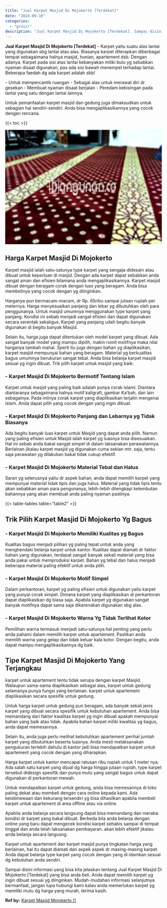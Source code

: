 ```yaml
---
title: "Jual Karpet Masjid Di Mojokerto [Terdekat]"
date: "2024-09-10"
categories: 
  - "grosir"
description: "Jual Karpet Masjid Di Mojokerto [Terdekat]. Sampai disini informasi yang bisa kita jelaskan tentang Jual Karpet Masjid Di Mojokerto [Terdekat] yang bisa an..."
---
```


**Jual Karpet Masjid Di Mojokerto \[Terdekat\]** – Karpet yaitu suatu alas lantai yang digunakan sbg lantai atau alas. Biasanya karpet diterapkan diberbagai tempat sebagaimana halnya masjid, hunian, apartement dsb. Dengan adanya. Karpet pada sisi atas lantai kebanyakan miliki bulu yg sebabkan nyaman disaat digunakan, pas ada sisi bawah menempel terhadap lantai. Beberapa faedah dg ada karpet adalah sbb!

\- Untuk mempercantik ruangan - Sebagai alas untuk merawat diri dr gesekan - Membuat nyaman disaat berjalan - Peredam kebisingan pada lantai yang satu dengan lantai lainnya.

Untuk pemanfaatan karpet masjid dan gedung juga dimaksudkan untuk sebagian hal sendiri-sendiri. Anda bisa mengaplikasikannya yang cocok dengan rencana.

{{< toc >}}

![Jual Karpet Masjid Di Mojokerto [Terdekat]](/images/grosir-karpet-murah-12.png)

## Harga Karpet Masjid Di Mojokerto

Karpet masjid ialah satu-satunya type karpet yang sengaja didesain atau dibuat untuk keperluan di masjid. Dengan ada karpet dapat sebabkan anda sangat aman dan efisien bilamana anda mengaplikasikannya. Karpet masjid dibuat dengan beragam corak dengan luas yang beragam. Anda bisa membelinya yang cocok dengan yg diinginkan.

Harganya pun bermacam-macam, dr Rp. 65ribu sampai jutaan rupiah per meternya. Harga menyesuaikan panjang dan lebar yg dibutuhkan oleh para penggunanya. Untuk masjid umumnya menggunakan type karpet yang panjang. Kondisi ini sebab menjadi sangat efisien dan dapat digunakan secara serentak sekaligus. Karpet yang panjang udah begitu banyak digunakan di begitu banyak Masjid.

Selain itu, harga juga dapat ditentukan oleh model karpet yang dibuat. Ada sangat banyak model yang mampu dipilih, makin rumit motifnya maka nilai harganya tambah mahal. Sperti itu juga dengan bahan yg diaplikasikan, karpet masjid mempunyai bahan yang beragam. Material yg berkualitas bagus umumnya berukuran sangat tebal. Anda bisa belanja karpet masjid sesuai yg ingin dibuat. Trik pilih karpet untuk masjid yang baik:

### \- Karpet Masjid Di Mojokerto Bermotif Tentang Islam

Karpet untuk masjid yang paling baik adalah punya corak islami. Diantara diantaranya sebagaimana halnya motif kaligrafi, gambar Ka’bah, dan lain sebagainya. Pada intinya corak karpet yang diaplikasikan terjalin mengenai Islam. Anda dapat pilih yang cocok dengan yang ingin dibuat.

### \- Karpet Masjid Di Mojokerto Panjang dan Lebarnya yg Tidak Biasanya

Ada begitu banyak luas karpet untuk Masjid yang dapat anda pilih. Namun yang paling efisien untuk Masjid ialah karpet yg luasnya bisa disesuaikan. Hal ini sebab anda bakal sangat simpel di dalam laksanakan perawatannya. Berlainan jikalau karpet masjid yg digunakan cuma sekian mtr. saja, tentu saja perawatan yg dilakukan bakal tidak cukup efektif.

### \- Karpet Masjid Di Mojokerto Material Tebal dan Halus

Saran yg seterusnya yaitu dr aspek bahan, anda dapat memilih karpet yang mempunyai material tidak tipis dan juga halus. Material yang tidak tipis tentu akan sebabkan aman para pengunanya, lebih-lebih dilengkapi kelembutan bahannya yang akan membuat anda paling nyaman pastinya.

{{< table-tables table="table2" >}}

## Trik Pilih Karpet Masjid Di Mojokerto Yg Bagus

### \- Karpet Masjid Di Mojokerto Memiliki Kualitas yg Bagus

Kualitas bagus menjadi pilihan yg paling tepat untuk anda yang menghendaki belanja karpet untuk kantor. Kualitas dapat diamati dr faktor bahan yang digunakan, terdapat sangat banyak sekali material yang bisa anda pakai untuk memproduksi karpet. Bahan yg tebal dan halus menjadi beberapa material paling efektif untuk anda pilih.

### \- Karpet Masjid Di Mojokerto Motif Simpel

Dalam perkantoran, karpet yg paling efisien untuk digunakan yaitu karpet yang punyai corak simpel. Dimana karpet yang diaplikasikan di perkantoran dapat diaplikasikan dg biasa saja. Apabila karpet yg digunakan sangat banyak motifnya dapat sama saja dikarenakan digunakan sbg alas.

### \- Karpet Masjid Di Mojokerto Warna Yg Tidak Terlihat Kotor

Pemilihan warna termasuk menjadi satu-satunya hal penting yang perlu anda pahami dalam memilih karpet untuk apartement. Pastikan anda memilih warna yang gelap dan tidak keluar kala kotor. Dengan begitu, anda dapat mampu mengaplikasikannya dg baik.

## Tipe Karpet Masjid Di Mojokerto Yang Terjangkau

karpet untuk apartement tentu tidak serupa dengan karpet Masjid. Walaupun sama-sama diaplikasikan sebagai alas, karpet untuk gedung selamanya punya fungsi yang berlainan. karpet untuk apartement diaplikasikan secara spesifik untuk gedung.

Untuk harga karpet untuk gedung pun beragam, ada banyak sekali jenis karpet yang dibuat secara spesifik untuk kebutuhan apartement. Anda bisa memandang dari faktor kwalitas karpet yg ingin dibuat apakah mempunyai bahan yang baik atau tidak. Apabila bahan karpet miliki kwalitas yg bagus, anda dapat memesannya.

Selain itu, anda juga perlu melihat kebutuhkan apartement perihal jumlah karpet yang dibutuhkan beserta luasnya. Anda mesti melaksanakan pengukuran terlebih dahulu di kantor jadi bisa mendapatkan karpet untuk apartement yang cocok dengan yang diharapkan.

Harga karpet untuk kantor mencapai ratusan ribu rupiah untuk 1 meter nya. Ada salah satu karpet yang dijual dg harga hingga jutaan rupiah, type karpet tersebut didesign spesifik dan punya mutu yang sangat bagus untuk dapat digunakan di perkantoran mewah.

Untuk mendapatkan karpet untuk gedung, anda bisa memesannya di toko paling dekat atau membeli dengan cara online kepada kami. Ada keistimewaan dan kekurang tersendiri yg bisa dihasilkan apabila membeli karpet untuk apartement di area offline atau via online.

Apabila anda belanja secara langsung dapat bisa memandang dan meraba kondisi dr karpet yang bakal dibuat. Berbeda bila anda belanja dengan online yang baru dapat mengecek kondisi karpet sehabis sampai di tempat tinggal dan anda telah laksanakan pembayaran. akan lebih efektif jikalau anda belanja secara langusng.

Karpet untuk apartement dan karpet masjid punya tingkatan harga yang berlainan, hal itu dapat diamati dari aspek aspek dr masing-masing karpet. Anda dapat belanja type karpet yang cocok dengan yang di idamkan sesuai dg kebutuhan anda sendiri.

Sampai disini informasi yang bisa kita jelaskan tentang Jual Karpet Masjid Di Mojokerto \[Terdekat\] yang bisa anda beli. Anda dapat memilih karpet yg ingin dibuat sesuai yg diinginkan. Mudah-mudahan informasi selanjutnya bermanfaat, jangan lupa hubungi kami kalau anda memerlukan karpet yg memiliki mutu dg harga yang murah, terima kasih.

**Ref by:**  [Karpet Masjid Mojokerto []](https://id.wikipedia.org/wiki/Karpet)
